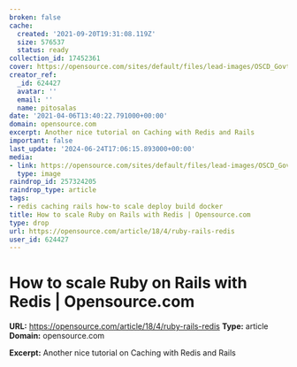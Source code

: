 ```yaml
---
broken: false
cache:
  created: '2021-09-20T19:31:08.119Z'
  size: 576537
  status: ready
collection_id: 17452361
cover: https://opensource.com/sites/default/files/lead-images/OSCD_Govt_GrowsThePie_520X292.png
creator_ref:
  _id: 624427
  avatar: ''
  email: ''
  name: pitosalas
date: '2021-04-06T13:40:22.791000+00:00'
domain: opensource.com
excerpt: Another nice tutorial on Caching with Redis and Rails
important: false
last_update: '2024-06-24T17:06:15.893000+00:00'
media:
- link: https://opensource.com/sites/default/files/lead-images/OSCD_Govt_GrowsThePie_520X292.png
  type: image
raindrop_id: 257324205
raindrop_type: article
tags:
- redis caching rails how-to scale deploy build docker
title: How to scale Ruby on Rails with Redis | Opensource.com
type: drop
url: https://opensource.com/article/18/4/ruby-rails-redis
user_id: 624427
---
```


# How to scale Ruby on Rails with Redis | Opensource.com

**URL:** https://opensource.com/article/18/4/ruby-rails-redis
**Type:** article
**Domain:** opensource.com

**Excerpt:** Another nice tutorial on Caching with Redis and Rails
